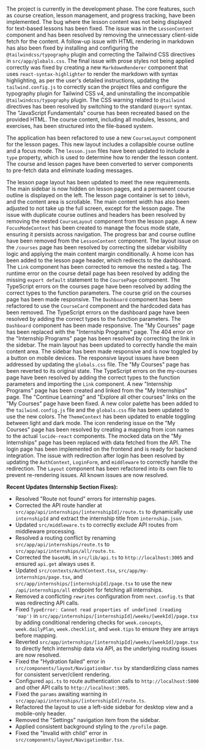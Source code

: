 The project is currently in the development phase. The core features, such as course creation, lesson management, and progress tracking, have been implemented. The bug where the lesson content was not being displayed for text-based lessons has been fixed. The issue was in the `LessonContent` component and has been resolved by removing the unnecessary client-side fetch for the content. A follow-up issue with HTML rendering in markdown has also been fixed by installing and configuring the `@tailwindcss/typography` plugin and correcting the Tailwind CSS directives in `src/app/globals.css`. The final issue with prose styles not being applied correctly was fixed by creating a new `MarkdownRenderer` component that uses `react-syntax-highlighter` to render the markdown with syntax highlighting, as per the user's detailed instructions, updating the `tailwind.config.js` to correctly scan the project files and configure the typography plugin for Tailwind CSS v4, and uninstalling the incompatible `@tailwindcss/typography` plugin. The CSS warning related to `@tailwind` directives has been resolved by switching to the standard `@import` syntax. The "JavaScript Fundamentals" course has been recreated based on the provided HTML. The course content, including all modules, lessons, and exercises, has been structured into the file-based system. 

The application has been refactored to use a new `CourseLayout` component for the lesson pages. This new layout includes a collapsible course outline and a focus mode. The `lesson.json` files have been updated to include a `type` property, which is used to determine how to render the lesson content. The course and lesson pages have been converted to server components to pre-fetch data and eliminate loading messages. 

The lesson page layout has been updated to meet the new requirements. The main sidebar is now hidden on lesson pages, and a permanent course outline is displayed on the left. The lesson page container is set to `100vh`, and the content area is scrollable. The main content width has also been adjusted to not take up the full screen, except for the lesson page. The issue with duplicate course outlines and headers has been resolved by removing the nested `CourseLayout` component from the lesson page. A new `FocusModeContext` has been created to manage the focus mode state, ensuring it persists across navigation. The progress bar and course outline have been removed from the `LessonContent` component. The layout issue on the `/courses` page has been resolved by correcting the sidebar visibility logic and applying the main content margin conditionally. A home icon has been added to the lesson page header, which redirects to the dashboard. The `Link` component has been corrected to remove the nested `a` tag. The runtime error on the course detail page has been resolved by adding the missing `export default` statement to the `CoursePage` component. The TypeScript errors on the courses page have been resolved by adding the correct types to the function parameters. The course grid on the courses page has been made responsive. The `Dashboard` component has been refactored to use the `CourseCard` component and the hardcoded data has been removed. The TypeScript errors on the dashboard page have been resolved by adding the correct types to the function parameters. The `Dashboard` component has been made responsive. The "My Courses" page has been replaced with the "Internship Programs" page. The 404 error on the "Internship Programs" page has been resolved by correcting the link in the sidebar. The main layout has been updated to correctly handle the main content area. The sidebar has been made responsive and is now toggled by a button on mobile devices. The responsive layout issues have been addressed by updating the `globals.css` file. The "My Courses" page has been reverted to its original state. The TypeScript errors on the my-courses page have been resolved by adding the correct types to the function parameters and importing the `Link` component. A new "Internship Programs" page has been created and linked from the "My Internships" page. The "Continue Learning" and "Explore all other courses" links on the "My Courses" page have been fixed. A new color palette has been added to the `tailwind.config.js` file and the `globals.css` file has been updated to use the new colors. The `ThemeContext` has been updated to enable toggling between light and dark mode. The icon rendering issue on the "My Courses" page has been resolved by creating a mapping from icon names to the actual `lucide-react` components. The mocked data on the "My Internships" page has been replaced with data fetched from the API. The login page has been implemented on the frontend and is ready for backend integration. The issue with redirection after login has been resolved by updating the `AuthContext`, `LoginForm`, and `middleware` to correctly handle the redirection. The `Layout` component has been refactored into its own file to prevent re-rendering issues. All known issues are now resolved.

**Recent Updates (Internship Section Fixes):**
- Resolved "Route not found" errors for internship pages.
- Corrected the API route handler at `src/app/api/internships/[internshipId]/route.ts` to dynamically use `internshipId` and extract the internship title from `internship.json`.
- Updated `src/middleware.ts` to correctly exclude API routes from middleware processing.
- Resolved a routing conflict by renaming `src/app/api/internships/route.ts` to `src/app/api/internships/all/route.ts`.
- Corrected the `baseURL` in `src/lib/api.ts` to `http://localhost:3005` and ensured `api.get` always uses it.
- Updated `src/contexts/AuthContext.tsx`, `src/app/my-internships/page.tsx`, and `src/app/internships/[internshipId]/page.tsx` to use the new `/api/internships/all` endpoint for fetching all internships.
- Removed a conflicting `rewrites` configuration from `next.config.ts` that was redirecting API calls.
- Fixed `TypeError: Cannot read properties of undefined (reading 'map')` in `src/app/internships/[internshipId]/weeks/[weekId]/page.tsx` by adding conditional rendering checks for `week.concepts`, `week.dailyPlan`, `week.checklist`, and `week.tips` to ensure they are arrays before mapping.
- Reverted `src/app/internships/[internshipId]/weeks/[weekId]/page.tsx` to directly fetch internship data via API, as the underlying routing issues are now resolved.
- Fixed the "Hydration failed" error in `src/components/layout/NavigationBar.tsx` by standardizing class names for consistent server/client rendering.
- Configured `api.ts` to route authentication calls to `http://localhost:5000` and other API calls to `http://localhost:3005`.
- Fixed the `params` awaiting warning in `src/app/api/internships/[internshipId]/route.ts`.
- Refactored the layout to use a left-side sidebar for desktop view and a mobile-only header.
- Removed the "Settings" navigation item from the sidebar.
- Applied consistent background styling to the `/profile` page.
- Fixed the "Invalid <Link> with <a> child" error in `src/components/layout/NavigationBar.tsx`.
